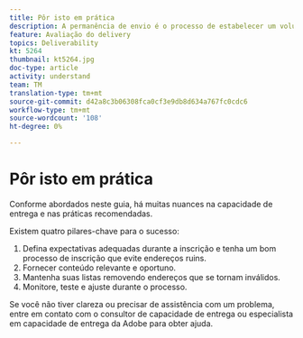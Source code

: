 ```yaml
---
title: Pôr isto em prática
description: A permanência de envio é o processo de estabelecer um volume de envio e uma estratégia consistentes para manter a reputação de ISP.
feature: Avaliação do delivery
topics: Deliverability
kt: 5264
thumbnail: kt5264.jpg
doc-type: article
activity: understand
team: TM
translation-type: tm+mt
source-git-commit: d42a8c3b06308fca0cf3e9db8d634a767fc0cdc6
workflow-type: tm+mt
source-wordcount: '108'
ht-degree: 0%

---
```



# Pôr isto em prática

Conforme abordados neste guia, há muitas nuances na capacidade de entrega e nas práticas recomendadas.

Existem quatro pilares-chave para o sucesso:

1. Defina expectativas adequadas durante a inscrição e tenha um bom processo de inscrição que evite endereços ruins.
2. Fornecer conteúdo relevante e oportuno.
3. Mantenha suas listas removendo endereços que se tornam inválidos.
4. Monitore, teste e ajuste durante o processo.

Se você não tiver clareza ou precisar de assistência com um problema, entre em contato com o consultor de capacidade de entrega ou especialista em capacidade de entrega da Adobe para obter ajuda.
